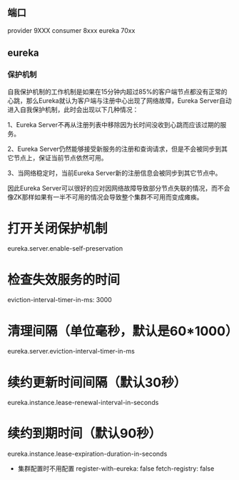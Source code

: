 
## 端口
provider 9XXX
consumer 8xxx
eureka 70xx


## eureka
###  保护机制
自我保护机制的工作机制是如果在15分钟内超过85%的客户端节点都没有正常的心跳，那么Eureka就认为客户端与注册中心出现了网络故障，Eureka Server自动进入自我保护机制，此时会出现以下几种情况：

1、Eureka Server不再从注册列表中移除因为长时间没收到心跳而应该过期的服务。

2、Eureka Server仍然能够接受新服务的注册和查询请求，但是不会被同步到其它节点上，保证当前节点依然可用。

3、当网络稳定时，当前Eureka Server新的注册信息会被同步到其它节点中。

因此Eureka Server可以很好的应对因网络故障导致部分节点失联的情况，而不会像ZK那样如果有一半不可用的情况会导致整个集群不可用而变成瘫痪。

# 打开关闭保护机制
eureka.server.enable-self-preservation
# 检查失效服务的时间
eviction-interval-timer-in-ms: 3000
 # 清理间隔（单位毫秒，默认是60*1000）
eureka.server.eviction-interval-timer-in-ms
# 续约更新时间间隔（默认30秒）
eureka.instance.lease-renewal-interval-in-seconds
# 续约到期时间（默认90秒）
eureka.instance.lease-expiration-duration-in-seconds

* 集群配置时不用配置
register-with-eureka: false
fetch-registry: false